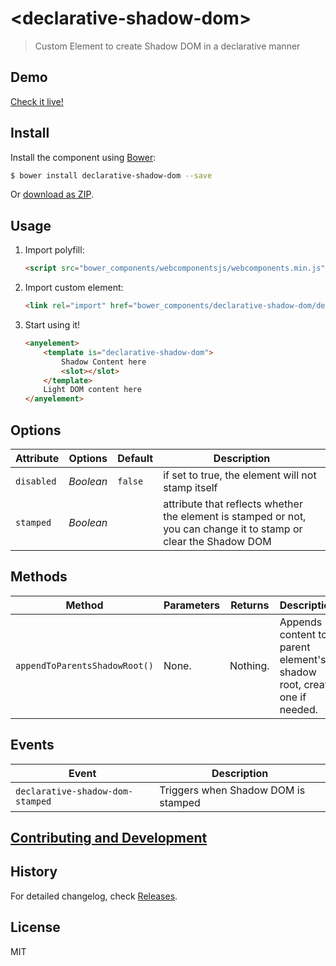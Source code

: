 # &lt;declarative-shadow-dom&gt;

> Custom Element to create Shadow DOM in a declarative manner

## Demo

[Check it live!](http://tomalec.github.io/declarative-shadow-dom)

## Install

Install the component using [Bower](http://bower.io/):

```sh
$ bower install declarative-shadow-dom --save
```

Or [download as ZIP](https://github.com/tomalec/declarative-shadow-dom/archive/master.zip).

## Usage

1. Import polyfill:

    ```html
    <script src="bower_components/webcomponentsjs/webcomponents.min.js"></script>
    ```

2. Import custom element:

    ```html
    <link rel="import" href="bower_components/declarative-shadow-dom/declarative-shadow-dom.html">
    ```

3. Start using it!

    ```html
    <anyelement>
        <template is="declarative-shadow-dom">
            Shadow Content here
            <slot></slot>
        </template>
        Light DOM content here
    </anyelement>
    ```

## Options

Attribute     | Options     | Default      | Description
---           | ---         | ---          | ---
`disabled`    | *Boolean*   | `false`      | if set to true, the element will not stamp itself
`stamped`     | *Boolean*   |              | attribute that reflects whether the element is stamped or not, you can change it to stamp or clear the Shadow DOM

## Methods

Method        | Parameters   | Returns     | Description
---           | ---          | ---         | ---
`appendToParentsShadowRoot()`   | None.        | Nothing.    | Appends content to parent element's shadow root, create one if needed.

## Events

Event                            | Description
---                              | ---
`declarative-shadow-dom-stamped` | Triggers when Shadow DOM is stamped


## [Contributing and Development](CONTRIBUTING.md)

## History

For detailed changelog, check [Releases](https://github.com/tomalec/declarative-shadow-dom/releases).

## License

MIT
